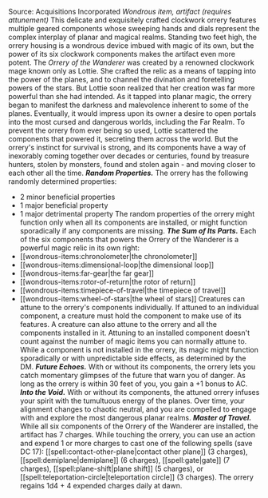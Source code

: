 Source: Acquisitions Incorporated
*Wondrous item, artifact (requires attunement)*
This delicate and exquisitely crafted clockwork orrery features multiple geared components whose sweeping hands and dials represent the complex interplay of planar and magical realms. Standing two feet high, the orrery housing is a wondrous device imbued with magic of its own, but the power of its six clockwork components makes the artifact even more potent.
The *Orrery of the Wanderer* was created by a renowned clockwork mage known only as Lottie. She crafted the relic as a means of tapping into the power of the planes, and to channel the divination and foretelling powers of the stars. But Lottie soon realized that her creation was far more powerful than she had intended. As it tapped into planar magic, the orrery began to manifest the darkness and malevolence inherent to some of the planes. Eventually, it would impress upon its owner a desire to open portals into the most cursed and dangerous worlds, including the Far Realm.
To prevent the orrery from ever being so used, Lottie scattered the components that powered it, secreting them across the world. But the orrery's instinct for survival is strong, and its components have a way of inexorably coming together over decades or centuries, found by treasure hunters, stolen by monsters, found and stolen again - and moving closer to each other all the time.
***Random Properties.*** The orrery has the following randomly determined properties:
* 2 minor beneficial properties
* 1 major beneficial property
* 1 major detrimental property
The random properties of the orrery might function only when all its components are installed, or might function sporadically if any components are missing.
***The Sum of Its Parts.*** Each of the six components that powers the Orrery of the Wanderer is a powerful magic relic in its own right:
* [[wondrous-items:chronolometer|the chronolometer]]
* [[wondrous-items:dimensional-loop|the dimensional loop]]
* [[wondrous-items:far-gear|the far gear]]
* [[wondrous-items:rotor-of-return|the rotor of return]]
* [[wondrous-items:timepiece-of-travel|the timepiece of travel]]
* [[wondrous-items:wheel-of-stars|the wheel of stars]]
Creatures can attune to the orrery's components individually. If attuned to an individual component, a creature must hold the component to make use of its features. A creature can also attune to the orrery and all the components installed in it. Attuning to an installed component doesn't count against the number of magic items you can normally attune to.
While a component is not installed in the orrery, its magic might function sporadically or with unpredictable side effects, as determined by the DM.
***Future Echoes.*** With or without its components, the orrery lets you catch momentary glimpses of the future that warn you of danger. As long as the orrery is within 30 feet of you, you gain a +1 bonus to AC.
***Into the Void.*** With or without its components, the attuned orrery infuses your spirit with the tumultuous energy of the planes. Over time, your alignment changes to chaotic neutral, and you are compelled to engage with and explore the most dangerous planar realms.
***Master of Travel.*** While all six components of the Orrery of the Wanderer are installed, the artifact has 7 charges. While touching the orrery, you can use an action and expend 1 or more charges to cast one of the following spells (save DC 17): [[spell:contact-other-plane|contact other plane]] (3 charges), [[spell:demiplane|demiplane]] (6 charges), [[spell:gate|gate]] (7 charges), [[spell:plane-shift|plane shift]] (5 charges), or [[spell:teleportation-circle|teleportation circle]] (3 charges). The orrery regains 1d4 + 4 expended charges daily at dawn.